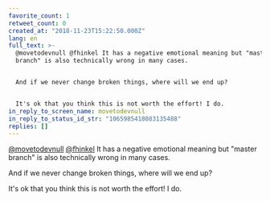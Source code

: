 ```yaml
---
favorite_count: 1
retweet_count: 0
created_at: "2018-11-23T15:22:50.000Z"
lang: en
full_text: >-
  @movetodevnull @fhinkel It has a negative emotional meaning but "master
  branch" is also technically wrong in many cases. 


  And if we never change broken things, where will we end up?


  It's ok that you think this is not worth the effort! I do.
in_reply_to_screen_name: movetodevnull
in_reply_to_status_id_str: "1065985418083135488"
replies: []
---
```


[@movetodevnull](https://twitter.com/movetodevnull)
[@fhinkel](https://twitter.com/fhinkel) It has a negative emotional meaning but
"master branch" is also technically wrong in many cases.

And if we never change broken things, where will we end up?

It's ok that you think this is not worth the effort! I do.
